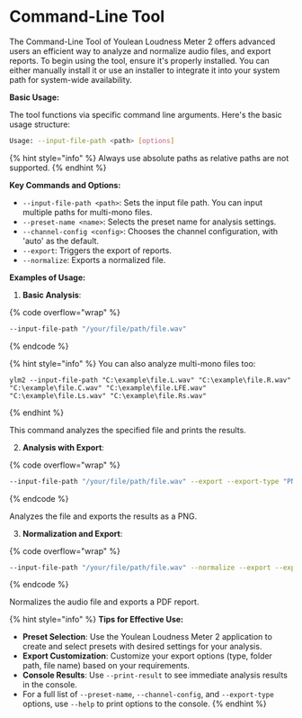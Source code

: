 # Command-Line Tool

The Command-Line Tool of Youlean Loudness Meter 2 offers advanced users an efficient way to analyze and normalize audio files, and export reports. To begin using the tool, ensure it's properly installed. You can either manually install it or use an installer to integrate it into your system path for system-wide availability.

**Basic Usage:**

The tool functions via specific command line arguments. Here's the basic usage structure:

```bash
Usage: --input-file-path <path> [options]
```

{% hint style="info" %}
Always use absolute paths as relative paths are not supported.
{% endhint %}

**Key Commands and Options:**

* `--input-file-path <path>`: Sets the input file path. You can input multiple paths for multi-mono files.
* `--preset-name <name>`: Selects the preset name for analysis settings.
* `--channel-config <config>`: Chooses the channel configuration, with 'auto' as the default.
* `--export`: Triggers the export of reports.
* `--normalize`: Exports a normalized file.

**Examples of Usage:**

1. **Basic Analysis**:

{% code overflow="wrap" %}
```bash
--input-file-path "/your/file/path/file.wav"
```
{% endcode %}

{% hint style="info" %}
You can also analyze multi-mono files too:

```
ylm2 --input-file-path "C:\example\file.L.wav" "C:\example\file.R.wav" "C:\example\file.C.wav" "C:\example\file.LFE.wav" "C:\example\file.Ls.wav" "C:\example\file.Rs.wav"
```
{% endhint %}

This command analyzes the specified file and prints the results.

2. **Analysis with Export**:

{% code overflow="wrap" %}
```bash
--input-file-path "/your/file/path/file.wav" --export --export-type "PNG"
```
{% endcode %}

Analyzes the file and exports the results as a PNG.

3. **Normalization and Export**:

{% code overflow="wrap" %}
```bash
--input-file-path "/your/file/path/file.wav" --normalize --export --export-type "PDF"
```
{% endcode %}

Normalizes the audio file and exports a PDF report.

{% hint style="info" %}
**Tips for Effective Use:**

* **Preset Selection**: Use the Youlean Loudness Meter 2 application to create and select presets with desired settings for your analysis.
* **Export Customization**: Customize your export options (type, folder path, file name) based on your requirements.
* **Console Results**: Use `--print-result` to see immediate analysis results in the console.
* For a full list of `--preset-name`, `--channel-config`, and `--export-type` options, use `--help` to print options to the console.
{% endhint %}
